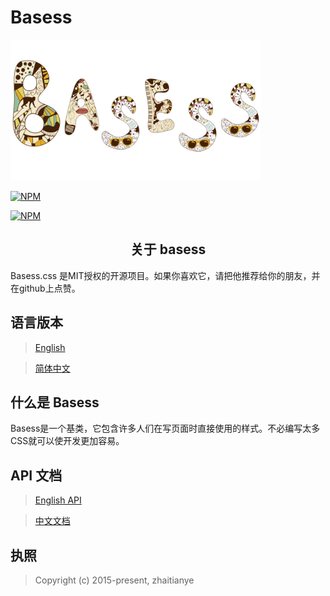 # Basess

<div align="left"><a href="https://github.com/zhaitianye/basess" target="_blank"><img width="400" src="./src/img/basess.png" alt="Basess logo"></a></div>

[![NPM](https://nodei.co/npm/basess.png)](https://nodei.co/npm/basess/)

[![NPM](https://nodei.co/npm-dl/basess.png)](https://nodei.co/npm/basess/)

<h2 align="center">关于 basess</h2>

Basess.css 是MIT授权的开源项目。如果你喜欢它，请把他推荐给你的朋友，并在github上点赞。

## 语言版本

> [English](./README.md)

> [简体中文](./README_zh-cn.md)

## 什么是 Basess

Basess是一个基类，它包含许多人们在写页面时直接使用的样式。不必编写太多CSS就可以使开发更加容易。

## API 文档

> [English API](./doc/API_English.md)

> [中文文档](./doc/API_Chinese.md)

## 执照

> Copyright (c) 2015-present, zhaitianye